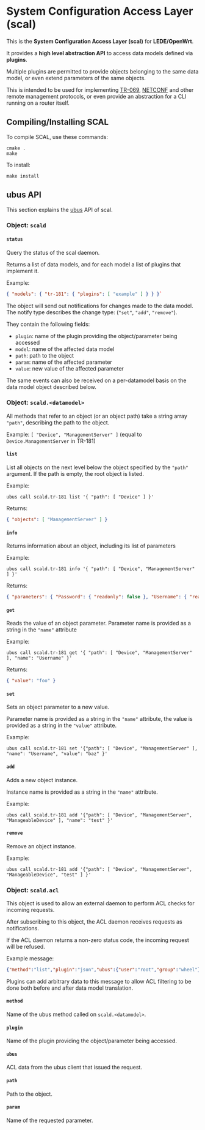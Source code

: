# System Configuration Access Layer (scal)

This is the **System Configuration Access Layer (scal)** for **LEDE/OpenWrt**.

It provides a **high level abstraction API** to access data models defined via
**plugins**.

Multiple plugins are permitted to provide objects belonging to the
same data model, or even extend parameters of the same objects.

This is intended to be used for implementing [TR-069](https://en.wikipedia.org/wiki/TR-069),
[NETCONF](https://tools.ietf.org/html/rfc7803) and other remote management protocols,
or even provide an abstraction for a CLI running on a router itself.

## Compiling/Installing SCAL

To compile SCAL, use these commands:

    cmake .
    make

To install:

    make install

## ubus API

This section explains the [ubus](https://lede-project.org/docs/guide-developer/ubus) API of scal.

### Object: `scald`

#### `status`

Query the status of the scal daemon.

Returns a list of data models, and for each model a list of plugins that implement it.

Example:

```json
{ "models": { "tr-181": { "plugins": [ "example" ] } } }`
```

The object will send out notifications for changes made to the data model.
The notify type describes the change type: (`"set"`, `"add"`, `"remove"`).

They contain the following fields:

- `plugin`: name of the plugin providing the object/parameter being accessed
- `model`: name of the affected data model
- `path`: path to the object
- `param`: name of the affected parameter
- `value`: new value of the affected parameter

The same events can also be received on a per-datamodel basis on the
data model object described below.

### Object: `scald.<datamodel>`

All methods that refer to an object (or an object path) take a string array
`"path"`, describing the path to the object.

Example: `[ "Device", "ManagementServer" ]` (equal to `Device.ManagementServer` in TR-181)

#### `list`

List all objects on the next level below the object specified by the `"path"` argument.
If the path is empty, the root object is listed.

Example:

```
ubus call scald.tr-181 list '{ "path": [ "Device" ] }'
```

Returns:

```json
{ "objects": [ "ManagementServer" ] }
```

#### `info`

Returns information about an object, including its list of parameters

Example:

```
ubus call scald.tr-181 info '{ "path": [ "Device", "ManagementServer" ] }'
```

Returns:

```json
{ "parameters": { "Password": { "readonly": false }, "Username": { "readonly": false } } }
```

#### `get`

Reads the value of an object parameter.
Parameter name is provided as a string in the `"name"` attribute

Example:

```
ubus call scald.tr-181 get '{ "path": [ "Device", "ManagementServer" ], "name": "Username" }'
```

Returns:

```json
{ "value": "foo" }
```

#### `set`

Sets an object parameter to a new value.

Parameter name is provided as a string in the `"name"` attribute, the value is provided as a
string in the `"value"` attribute.

Example: 

```
ubus call scald.tr-181 set '{"path": [ "Device", "ManagementServer" ], "name": "Username", "value": "baz" }'
```

#### `add`

Adds a new object instance.

Instance name is provided as a string in the `"name"` attribute.

Example:

```
ubus call scald.tr-181 add '{"path": [ "Device", "ManagementServer", "ManageableDevice" ], "name": "test" }'
```

#### `remove`

Remove an object instance.

Example:

```
ubus call scald.tr-181 add '{"path": [ "Device", "ManagementServer", "ManageableDevice", "test" ] }'
```


### Object: `scald.acl`

This object is used to allow an external daemon to perform ACL checks for incoming requests.

After subscribing to this object, the ACL daemon receives requests as notifications.

If the ACL daemon returns a non-zero status code, the incoming request will be refused.

Example message:
  
```json
{"method":"list","plugin":"json","ubus":{"user":"root","group":"wheel"},"path":["DeviceInfo"]}
```

Plugins can add arbitrary data to this message to allow ACL filtering to be
done both before and after data model translation.

#### `method`

Name of the ubus method called on `scald.<datamodel>`.

#### `plugin`

Name of the plugin providing the object/parameter being accessed.

#### `ubus`

ACL data from the ubus client that issued the request.

#### `path`

Path to the object.

#### `param`

Name of the requested parameter.
